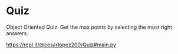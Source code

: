 # Quiz
Object Oriented Quiz. Get the max points by selecting the most right answers.

https://repl.it/@cesarlopez200/Quiz#main.py
